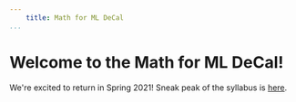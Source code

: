 ```yaml
---
    title: Math for ML DeCal
...
```


# Welcome to the Math for ML DeCal!

We're excited to return in Spring 2021! Sneak peak of the syllabus is [here](./syllabus.pdf).
